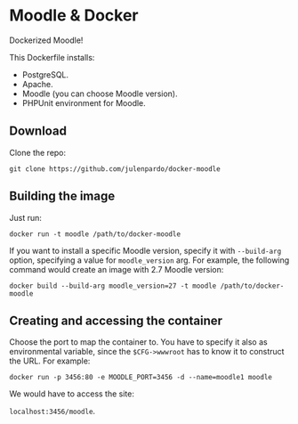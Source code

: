 Moodle & Docker
===============

Dockerized Moodle!

This Dockerfile installs:

 - PostgreSQL.
 - Apache.
 - Moodle (you can choose Moodle version).
 - PHPUnit environment for Moodle.

## Download

Clone the repo:

`git clone https://github.com/julenpardo/docker-moodle`

## Building the image

Just run:

`docker run -t moodle /path/to/docker-moodle`

If you want to install a specific Moodle version, specify it with `--build-arg` option, specifying a value for `moodle_version` arg. For example, the following command would create an image with 2.7 Moodle version:

`docker build --build-arg moodle_version=27 -t moodle /path/to/docker-moodle`

## Creating and accessing the container

Choose the port to map the container to. You have to specify it also as environmental variable, since the `$CFG->wwwroot` has to know it to construct the URL. For example:

`docker run -p 3456:80 -e MOODLE_PORT=3456 -d --name=moodle1 moodle`

We would have to access the site:

`localhost:3456/moodle`.
